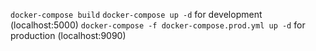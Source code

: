 ```docker-compose build```
```docker-compose up -d``` for development (localhost:5000)
```docker-compose -f docker-compose.prod.yml up -d``` for production (localhost:9090)
